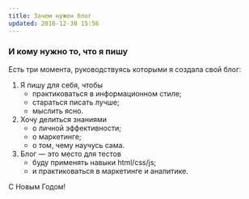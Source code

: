 ```yaml
---
title: Зачем нужен блог
updated: 2016-12-30 15:56
---
```


### И кому нужно то, что я пишу

Есть три момента, руководствуясь которыми я создала свой блог:

1. Я пишу для себя, чтобы
   - практиковаться в информационном стиле;  
   - стараться писать лучше;  
   - мыслить ясно.  
2. Хочу делиться знаниями
   - о личной эффективности;  
   - о маркетинге;   
   - о том, чему научусь сама.  
3. Блог — это место для тестов
   - буду применять навыки html/css/js;  
   - и практиковаться в маркетинге и аналитике.  


С Новым Годом!  
